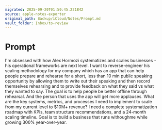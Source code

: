 ```yaml
---
migrated: 2025-09-20T01:50:45.221842
source: apple-notes-exporter
original_path: Backup/iCloud/Notes/Prompt.md
vault_folder: Inbox/to-review
---
```

# Prompt

I'm obsessed with how Alex Hormozi systematizes and scales businesses - his operational frameworks are next level. I want to reverse-engineer his scaling methodology for my company which has an app that can help people prepare and rehearse for a short, less than 10 min public speaking opportunity by allowing them to write out their speaking and then record themselves rehearsing and to provide feedback on what they said vs what they wanted to say. The goal is to help people be better offline through rehearsal. And the person that uses the app will get more applauses. What are the key systems, metrics, and processes I need to implement to scale from my current level to $10M+ revenue? I need a complete systematization roadmap with KPls, team structure recommendations, and a 24-month scaling timeline. Goal is to build a business that runs withoughme while growing 300% year-over-year.
